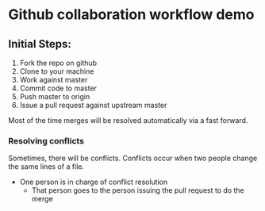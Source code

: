 Github collaboration workflow demo
==================================

## Initial Steps:

1. Fork the repo on github
2. Clone to your machine
3. Work against master
4. Commit code to master
5. Push master to origin
6. Issue a pull request against upstream master

Most of the time merges will be resolved automatically via a fast forward.

### Resolving conflicts

Sometimes, there will be conflicts. Conflicts occur when two people change the same lines of a file.

* One person is in charge of conflict resolution
  * That person goes to the person issuing the pull request to do the merge

